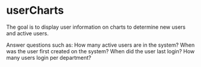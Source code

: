 # userCharts
The goal is to display user information on charts to determine new users and active users.

Answer questions such as:
How many active users are in the system?
When was the user first created on the system?
When did the user last login?
How many users login per department?


